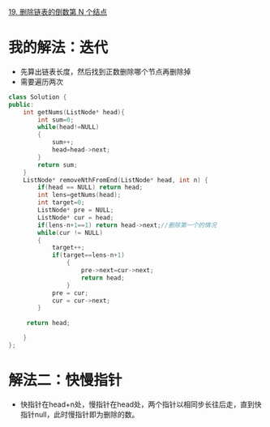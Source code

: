 [19. 删除链表的倒数第 N 个结点](https://leetcode-cn.com/problems/remove-nth-node-from-end-of-list/description/)



# 我的解法：迭代
- 先算出链表长度，然后找到正数删除哪个节点再删除掉
- 需要遍历两次
```C++
class Solution {
public:
    int getNums(ListNode* head){
        int sum=0;
        while(head!=NULL)
        {
            sum++;
            head=head->next;
        }
        return sum;
    }
    ListNode* removeNthFromEnd(ListNode* head, int n) {
        if(head == NULL) return head;
        int lens=getNums(head);
        int target=0;
        ListNode* pre = NULL;
        ListNode* cur = head;
        if(lens-n+1==1) return head->next;//删除第一个的情况
        while(cur != NULL)
        {
            target++;
            if(target==lens-n+1)
                {
                    pre->next=cur->next;
                    return head;
                }
            pre = cur;
            cur = cur->next;
        }
    
     return head;

    }
};
```

# 解法二：快慢指针
- 快指针在head+n处，慢指针在head处，两个指针以相同步长往后走，直到快指针null，此时慢指针即为删除的数。


    
```
